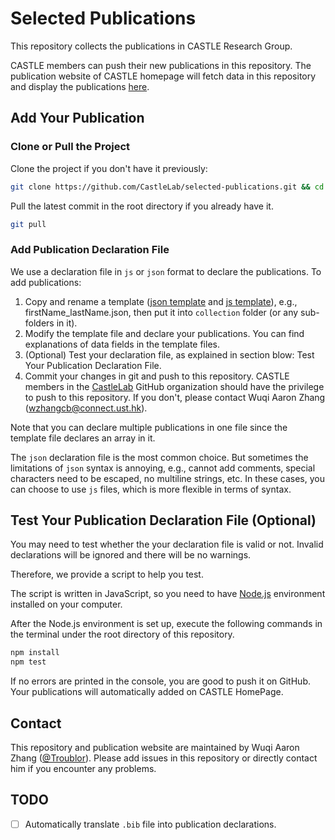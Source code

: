 # Selected Publications

This repository collects the publications in CASTLE Research Group. 

CASTLE members can push their new publications in this repository. 
The publication website of CASTLE homepage will fetch data in this repository and display the publications [here](http://sccpu2.cse.ust.hk/castle/publication/).

## Add Your Publication

### Clone or Pull the Project

Clone the project if you don't have it previously:
```bash
git clone https://github.com/CastleLab/selected-publications.git && cd selected-publications
```

Pull the latest commit in the root directory if you already have it.
```bash
git pull
```

### Add Publication Declaration File

We use a declaration file in `js` or `json` format to declare the publications.
To add publications:
1. Copy and rename a template ([json template](./publications.template.json) and [js template](./publications.template.js)), e.g., firstName_lastName.json, then put it into `collection` folder (or any sub-folders in it).
2. Modify the template file and declare your publications. You can find explanations of data fields in the template files.
3. (Optional) Test your declaration file, as explained in section blow: Test Your Publication Declaration File.
3. Commit your changes in git and push to this repository. CASTLE members in the [CastleLab](https://github.com/CastleLab) GitHub organization should have the privilege to push to this repository. If you don't, please contact Wuqi Aaron Zhang (wzhangcb@connect.ust.hk).
   
Note that you can declare multiple publications in one file since the template file declares an array in it.

The `json` declaration file is the most common choice. 
But sometimes the limitations of `json` syntax is annoying, e.g., cannot add comments, special characters need to be escaped, no multiline strings, etc.
In these cases, you can choose to use `js` files, which is more flexible in terms of syntax.

## Test Your Publication Declaration File (Optional)

You may need to test whether the your declaration file is valid or not. 
Invalid declarations will be ignored and there will be no warnings. 

Therefore, we provide a script to help you test. 

The script is written in JavaScript, so you need to have [Node.js](https://nodejs.org/en/) environment installed on your computer. 

After the Node.js environment is set up, execute the following commands in the terminal under the root directory of this repository.
```bash
npm install
npm test
```

If no errors are printed in the console, you are good to push it on GitHub. 
Your publications will automatically added on CASTLE HomePage. 

## Contact

This repository and publication website are maintained by Wuqi Aaron Zhang ([@Troublor](https://github.com/Troublor)).
Please add issues in this repository or directly contact him if you encounter any problems. 

## TODO

- [ ] Automatically translate `.bib` file into publication declarations.
